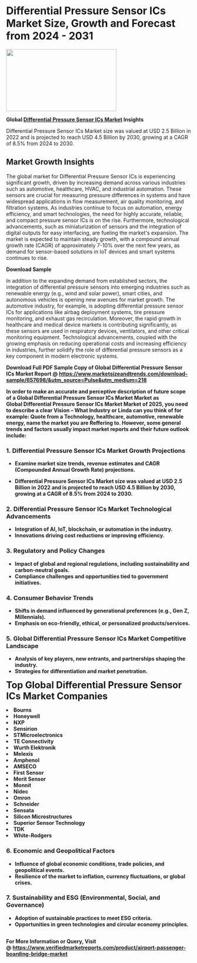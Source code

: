<H1>Differential Pressure Sensor ICs Market Size, Growth and Forecast from 2024 - 2031</H1><img class="aligncenter size-medium wp-image-584254" src="https://thirdeyenews.in/wp-content/uploads/2024/09/Global-Market-Research-300x168.jpeg" alt="" width="300" height="168" /><p><strong>Global&nbsp;<a href="https://www.marketsizeandtrends.com/download-sample/657698/&amp;utm_source=Pulse&amp;utm_medium=218">Differential Pressure Sensor ICs Market</a> Insights</strong></p><p>Differential Pressure Sensor ICs Market size was valued at USD 2.5 Billion in 2022 and is projected to reach USD 4.5 Billion by 2030, growing at a CAGR of 8.5% from 2024 to 2030.</p><p><h2>Market Growth Insights</h2> <p>The global market for Differential Pressure Sensor ICs is experiencing significant growth, driven by increasing demand across various industries such as automotive, healthcare, HVAC, and industrial automation. These sensors are crucial for measuring pressure differences in systems and have widespread applications in flow measurement, air quality monitoring, and filtration systems. As industries continue to focus on automation, energy efficiency, and smart technologies, the need for highly accurate, reliable, and compact pressure sensor ICs is on the rise. Furthermore, technological advancements, such as miniaturization of sensors and the integration of digital outputs for easy interfacing, are fueling the market's expansion. The market is expected to maintain steady growth, with a compound annual growth rate (CAGR) of approximately 7-10% over the next few years, as demand for sensor-based solutions in IoT devices and smart systems continues to rise.</p> <p><strong>Download Sample</strong></p> <p>In addition to the expanding demand from established sectors, the integration of differential pressure sensors into emerging industries such as renewable energy (e.g., wind and solar power), smart cities, and autonomous vehicles is opening new avenues for market growth. The automotive industry, for example, is adopting differential pressure sensor ICs for applications like airbag deployment systems, tire pressure monitoring, and exhaust gas recirculation. Moreover, the rapid growth in healthcare and medical device markets is contributing significantly, as these sensors are used in respiratory devices, ventilators, and other critical monitoring equipment. Technological advancements, coupled with the growing emphasis on reducing operational costs and increasing efficiency in industries, further solidify the role of differential pressure sensors as a key component in modern electronic systems.</p> <p><strong></p><p><span class=""><strong>Download Full PDF Sample Copy of Global Differential Pressure Sensor ICs Market Report</strong> @ <a href="https://www.marketsizeandtrends.com/download-sample/657698/&amp;utm_source=Pulse&amp;utm_medium=218" target="_blank">https://www.marketsizeandtrends.com/download-sample/657698/&amp;utm_source=Pulse&amp;utm_medium=218</a></span></p><p>In order to make an accurate and perceptive description of future scope of a Global&nbsp;Differential Pressure Sensor ICs Market Market as Global&nbsp;Differential Pressure Sensor ICs Market Market of 2025, you need to describe a clear Vision &ndash; What Industry or Linda can you think of for example: Quote from a Technology, healthcare, automotive, renewable energy, name the market you are Reffering to. However, some general trends and factors usually impact market reports and their future outlook include:</p><h3>1.&nbsp;<strong>Differential Pressure Sensor ICs Market Growth Projections</strong></h3><ul><li>Examine market size trends, revenue estimates and CAGR (Compounded Annual Growth Rate) projections.</li><li><p>Differential Pressure Sensor ICs Market size was valued at USD 2.5 Billion in 2022 and is projected to reach USD 4.5 Billion by 2030, growing at a CAGR of 8.5% from 2024 to 2030.</p></li></ul><h3>2.&nbsp;<strong>Differential Pressure Sensor ICs Market Technological Advancements</strong></h3><ul><li>Integration of AI, IoT, blockchain, or automation in the industry.</li><li>Innovations driving cost reductions or improving efficiency.</li></ul><h3>3.&nbsp;<strong>Regulatory and Policy Changes</strong></h3><ul><li>Impact of global and regional regulations, including sustainability and carbon-neutral goals.</li><li>Compliance challenges and opportunities tied to government initiatives.</li></ul><h3>4.&nbsp;<strong>Consumer Behavior Trends</strong></h3><ul><li>Shifts in demand influenced by generational preferences (e.g., Gen Z, Millennials).</li><li>Emphasis on eco-friendly, ethical, or personalized products/services.</li></ul><h3>5.&nbsp;<strong>Global Differential Pressure Sensor ICs Market Competitive Landscape</strong></h3><ul><li>Analysis of key players, new entrants, and partnerships shaping the industry.</li><li>Strategies for differentiation and market penetration.</li></ul><p data-pm-slice="1 1 []"><span style="color: inherit; font-family: inherit; font-size: 25px;">Top Global Differential Pressure Sensor ICs Market Companies</span></p><div class="" data-test-id=""><p><li>Bourns</li><li> Honeywell</li><li> NXP</li><li> Sensirion</li><li> STMicroelectronics</li><li> TE Connectivity</li><li> Wurth Elektronik</li><li> Melexis</li><li> Amphenol</li><li> AMSECO</li><li> First Sensor</li><li> Merit Sensor</li><li> Monnit</li><li> Nidec</li><li> Omron</li><li> Schneider</li><li> Sensata</li><li> Silicon Microstructures</li><li> Superior Sensor Technology</li><li> TDK</li><li> White-Rodgers</li></p></div><h3>6.&nbsp;<strong>Economic and Geopolitical Factors</strong></h3><ul><li>Influence of global economic conditions, trade policies, and geopolitical events.</li><li>Resilience of the market to inflation, currency fluctuations, or global crises.</li></ul><h3>7.&nbsp;<strong>Sustainability and ESG (Environmental, Social, and Governance)</strong></h3><ul><li>Adoption of sustainable practices to meet ESG criteria.</li><li>Opportunities in green technologies and circular economy principles.</li></ul><h2><strong style="font-size: 14px;">For More Information or Query, Visit @&nbsp;</strong><a style="background-color: #ffffff; font-size: 14px;" href="https://www.marketsizeandtrends.com/report/differential-pressure-sensor-ics-market/" target="_blank">https://www.verifiedmarketreports.com/product/airport-passenger-boarding-bridge-market</a></h2>
